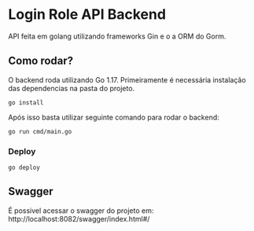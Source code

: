 # Login Role API Backend
API feita em golang utilizando frameworks Gin e o a ORM do Gorm.


## Como rodar?
O backend roda utilizando Go 1.17.
Primeiramente é necessária instalação das dependencias na pasta do projeto.
```
go install
```
Após isso basta utilizar seguinte comando para rodar o backend:
```
go run cmd/main.go
```

### Deploy 
```
go deploy
```

## Swagger 

É possivel acessar o swagger do projeto em: http://localhost:8082/swagger/index.html#/